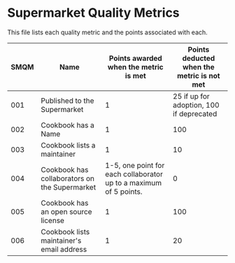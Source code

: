 # Supermarket Quality Metrics

This file lists each quality metric and the points associated with each.

SMQM|Name|Points awarded when the metric is met|Points deducted when the metric is not met
----|----|-------------------------------------|------------------------------------------
001|Published to the Supermarket|1|25 if up for adoption, 100 if deprecated|
002|Cookbook has a Name|1|100
003|Cookbook lists a maintainer|1|10
004|Cookbook has collaborators on the Supermarket|1-5, one point for each collaborator up to a maximum of 5 points.|0
005|Cookbook has an open source license|1|100
006|Cookbook lists maintainer's email address|1|20
